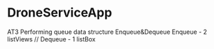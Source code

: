 # DroneServiceApp
AT3 Performing queue data structure Enqueue&amp;Dequeue
Enqueue - 2 listViews //
Dequeue - 1 listBox
